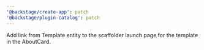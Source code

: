```yaml
---
'@backstage/create-app': patch
'@backstage/plugin-catalog': patch
---
```


Add link from Template entity to the scaffolder launch page for the template in the AboutCard.
